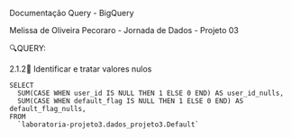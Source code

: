 Documentação Query - BigQuery

Melissa de Oliveira Pecoraro - Jornada de Dados - Projeto 03

🔍QUERY:

2.1.2🔵 Identificar e tratar valores nulos

```
SELECT
  SUM(CASE WHEN user_id IS NULL THEN 1 ELSE 0 END) AS user_id_nulls,
  SUM(CASE WHEN default_flag IS NULL THEN 1 ELSE 0 END) AS default_flag_nulls,
FROM
  `laboratoria-projeto3.dados_projeto3.Default`
